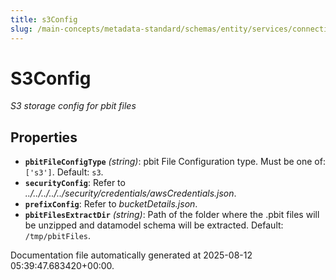 ```yaml
---
title: s3Config
slug: /main-concepts/metadata-standard/schemas/entity/services/connections/dashboard/powerbi/s3config
---
```


# S3Config

*S3 storage config for pbit files*

## Properties

- **`pbitFileConfigType`** *(string)*: pbit File Configuration type. Must be one of: `['s3']`. Default: `s3`.
- **`securityConfig`**: Refer to *../../../../../security/credentials/awsCredentials.json*.
- **`prefixConfig`**: Refer to *bucketDetails.json*.
- **`pbitFilesExtractDir`** *(string)*: Path of the folder where the .pbit files will be unzipped and datamodel schema will be extracted. Default: `/tmp/pbitFiles`.


Documentation file automatically generated at 2025-08-12 05:39:47.683420+00:00.
